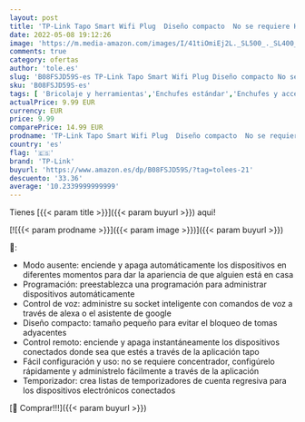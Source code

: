 ```yaml
---
layout: post
title: 'TP-Link Tapo Smart Wifi Plug  Diseño compacto  No se requiere Hub  Compatible con Google Home/Amazon Alexa  Control remoto   Tapo P100   Blanco'
date: 2022-05-08 19:12:26
image: 'https://m.media-amazon.com/images/I/41tiOmiEj2L._SL500_._SL400_.jpg'
comments: true
category: ofertas
author: 'tole.es'
slug: 'B08FSJD59S-es TP-Link Tapo Smart Wifi Plug Diseño compacto No se...'
sku: 'B08FSJD59S-es'
tags: [ 'Bricolaje y herramientas','Enchufes estándar','Enchufes y accesorios','Instalación eléctrica','alexa','google','home','tp-link','🇪🇸', ]
actualPrice: 9.99 EUR
currency: EUR
price: 9.99
comparePrice: 14.99 EUR
prodname: 'TP-Link Tapo Smart Wifi Plug  Diseño compacto  No se requiere Hub  Compatible con Google Home/Amazon Alexa  Control remoto   Tapo P100   Blanco'
country: 'es'
flag: '🇪🇸'
brand: 'TP-Link'
buyurl: 'https://www.amazon.es/dp/B08FSJD59S/?tag=tolees-21'
descuento: '33.36'
average: '10.2339999999999'
---
```


Tienes [{{< param title >}}]({{< param buyurl >}}) aqui!

[![{{< param prodname >}}]({{< param image >}})]({{< param buyurl >}})

🔎:

- Modo ausente: enciende y apaga automáticamente los dispositivos en diferentes momentos para dar la apariencia de que alguien está en casa
- Programación: preestablezca una programación para administrar dispositivos automáticamente
- Control de voz: administre su socket inteligente con comandos de voz a través de alexa o el asistente de google
- Diseño compacto: tamaño pequeño para evitar el bloqueo de tomas adyacentes
- Control remoto: enciende y apaga instantáneamente los dispositivos conectados donde sea que estés a través de la aplicación tapo
- Fácil configuración y uso: no se requiere concentrador, configúrelo rápidamente y adminístrelo fácilmente a través de la aplicación
- Temporizador: crea listas de temporizadores de cuenta regresiva para los dispositivos electrónicos conectados

[🛒 Comprar!!!]({{< param buyurl >}})
